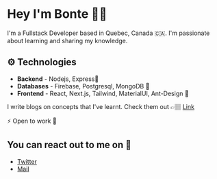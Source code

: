 # Hey I'm Bonte 👋🏽

I'm a Fullstack Developer based in Quebec, Canada 🇨🇦. I'm passionate about learning and sharing my knowledge.

## ⚙️ Technologies

- **Backend** - Nodejs, Express🚪
- **Databases** - Firebase, Postgresql, MongoDB 📀
- **Frontend** - React, Next.js, Tailwind, MaterialUI, Ant-Design 🎨

I write blogs on concepts that I've learnt. Check them out 👉🏽 [Link](https://ineza.codes)

⚡️ Open to work 📩

## You can react out to me on 💬

- [Twitter](https://twitter.com/inezabonte)
- [Mail](mailto:inezabonte@gmail.com)
